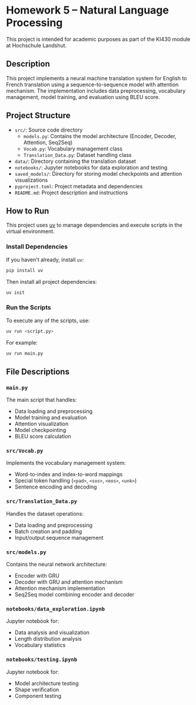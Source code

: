 # Homework 5 – Natural Language Processing

This project is intended for academic purposes as part of the KI430 module at Hochschule Landshut.

## Description
This project implements a neural machine translation system for English to French translation using a sequence-to-sequence model with attention mechanism. The implementation includes data preprocessing, vocabulary management, model training, and evaluation using BLEU score.

## Project Structure

- `src/`: Source code directory
  - `models.py`: Contains the model architecture (Encoder, Decoder, Attention, Seq2Seq)
  - `Vocab.py`: Vocabulary management class
  - `Translation_Data.py`: Dataset handling class
- `data/`: Directory containing the translation dataset
- `notebooks/`: Jupyter notebooks for data exploration and testing
- `saved_models/`: Directory for storing model checkpoints and attention visualizations
- `pyproject.toml`: Project metadata and dependencies
- `README.md`: Project description and instructions

## How to Run

This project uses [uv](https://github.com/astral-sh/uv) to manage dependencies and execute scripts in the virtual environment.

### Install Dependencies

If you haven't already, install `uv`:

```bash
pip install uv
```

Then install all project dependencies:

```bash
uv init
```

### Run the Scripts

To execute any of the scripts, use:

```bash
uv run <script.py>
```

For example:

```bash
uv run main.py
```

## File Descriptions

### `main.py`
The main script that handles:
- Data loading and preprocessing
- Model training and evaluation
- Attention visualization
- Model checkpointing
- BLEU score calculation

### `src/Vocab.py`
Implements the vocabulary management system:
- Word-to-index and index-to-word mappings
- Special token handling (`<pad>`, `<sos>`, `<eos>`, `<unk>`)
- Sentence encoding and decoding

### `src/Translation_Data.py`
Handles the dataset operations:
- Data loading and preprocessing
- Batch creation and padding
- Input/output sequence management

### `src/models.py`
Contains the neural network architecture:
- Encoder with GRU
- Decoder with GRU and attention mechanism
- Attention mechanism implementation
- Seq2Seq model combining encoder and decoder

### `notebooks/data_exploration.ipynb`
Jupyter notebook for:
- Data analysis and visualization
- Length distribution analysis
- Vocabulary statistics

### `notebooks/testing.ipynb`
Jupyter notebook for:
- Model architecture testing
- Shape verification
- Component testing
